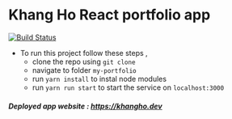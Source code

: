 # Khang Ho React portfolio app 
[![Build Status](https://travis-ci.com/themarinect/my-portfolio.svg?branch=master)](https://travis-ci.com/themarinect/my-portfolio.svg?branch=master)

- To run this project follow these steps , 
  - clone the repo using `git clone`
  - navigate to folder `my-portfolio`
  - run `yarn install` to instal node modules
  - run `yarn run start` to start the service on `localhost:3000`
    
##### Deployed app website : https://khangho.dev
